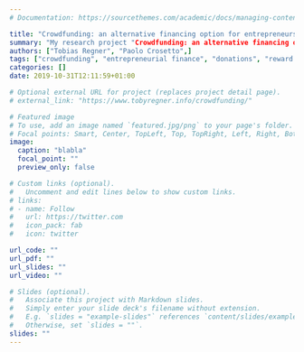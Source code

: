 ```yaml
---
# Documentation: https://sourcethemes.com/academic/docs/managing-content/

title: "Crowdfunding: an alternative financing option for entrepreneurs and creators?"
summary: "My research project "Crowdfunding: an alternative financing option for entrepreneurs and creators?" is financed by Deutsche Forschungsgemeinschaft. Here's an overview of the project's output so far:"
authors: ["Tobias Regner", "Paolo Crosetto",]
tags: ["crowdfunding", "entrepreneurial finance", "donations", "reward levels", "identity", "self-image", "social-image"]
categories: []
date: 2019-10-31T12:11:59+01:00

# Optional external URL for project (replaces project detail page).
# external_link: "https://www.tobyregner.info/crowdfunding/"

# Featured image
# To use, add an image named `featured.jpg/png` to your page's folder.
# Focal points: Smart, Center, TopLeft, Top, TopRight, Left, Right, BottomLeft, Bottom, BottomRight.
image:
  caption: "blabla"
  focal_point: ""
  preview_only: false

# Custom links (optional).
#   Uncomment and edit lines below to show custom links.
# links:
# - name: Follow
#   url: https://twitter.com
#   icon_pack: fab
#   icon: twitter

url_code: ""
url_pdf: ""
url_slides: ""
url_video: ""

# Slides (optional).
#   Associate this project with Markdown slides.
#   Simply enter your slide deck's filename without extension.
#   E.g. `slides = "example-slides"` references `content/slides/example-slides.md`.
#   Otherwise, set `slides = ""`.
slides: ""
---
```

